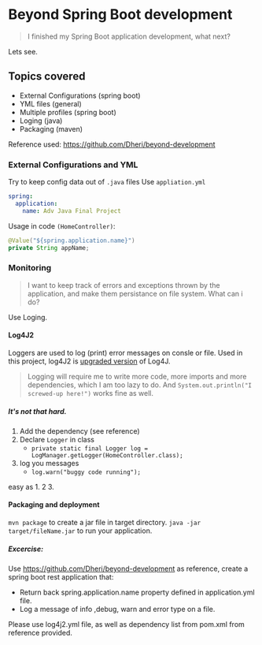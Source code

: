 # Beyond Spring Boot development
>I finished my Spring Boot application development, what next?

Lets see.
## Topics covered
- External Configurations (spring boot)
- YML files (general)
- Multiple profiles (spring boot)
- Loging (java)
- Packaging (maven)

Reference used: https://github.com/Dheri/beyond-development

### External Configurations and YML
Try to keep config data out of `.java` files
Use `appliation.yml` 
``` yml
spring:
  application:
    name: Adv Java Final Project
``` 
Usage in code `(HomeController)`:
``` java
@Value("${spring.application.name}")
private String appName;
```


### Monitoring
>I want to keep track of errors and exceptions thrown by the application, and make them persistance on file system. What can i do?

Use Loging.


#### Log4J2
Loggers are used to log (print) error messages on consle or file. Used in this project, log4J2 is [upgraded version](https://stackoverflow.com/a/30021470/7283740) of Log4J.
> Logging will require me to write more code, more imports and more dependencies, which I am too lazy to do.
And `System.out.println("I screwed-up here!")` works fine as well.

##### It's not that hard.
1. Add the dependency (see reference)
2. Declare `Logger` in class
     * `private static final Logger log = LogManager.getLogger(HomeController.class);`
3. log you messages
     * `log.warn("buggy code running");`

 
easy as 1. 2 3.

#### Packaging and deployment
`mvn package` to create a jar file in target directory.
`java -jar target/fileName.jar` to run your application.

##### Excercise:
Use https://github.com/Dheri/beyond-development as reference, create a spring boot rest application that:
- Return back spring.application.name property defined in application.yml file.
- Log a message of info ,debug, warn and error type on a file.

Please use log4j2.yml file, as well as dependency list from pom.xml from  reference provided.